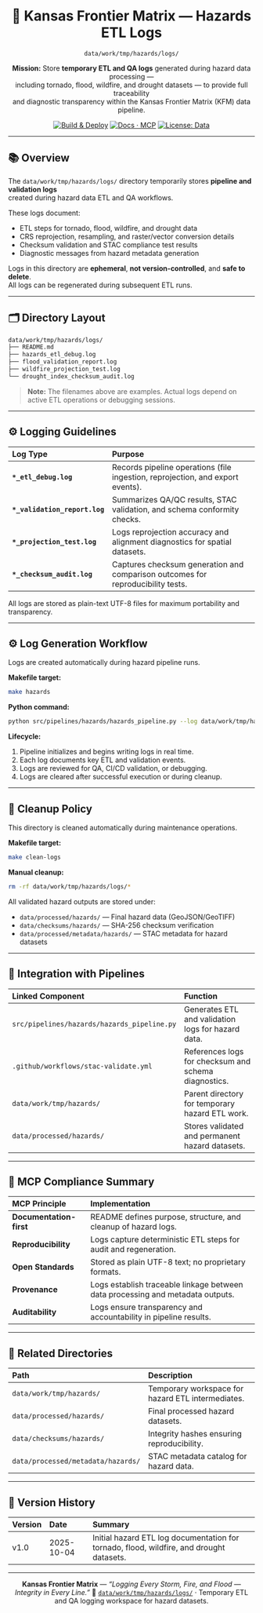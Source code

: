 <div align="center">

# 🧾 Kansas Frontier Matrix — Hazards ETL Logs  
`data/work/tmp/hazards/logs/`

**Mission:** Store **temporary ETL and QA logs** generated during hazard data processing —  
including tornado, flood, wildfire, and drought datasets — to provide full traceability  
and diagnostic transparency within the Kansas Frontier Matrix (KFM) data pipeline.

[![Build & Deploy](https://github.com/bartytime4life/Kansas-Frontier-Matrix/actions/workflows/site.yml/badge.svg)](../../../../../../.github/workflows/site.yml)
[![Docs · MCP](https://img.shields.io/badge/Docs-MCP-blue)](../../../../../../docs/)
[![License: Data](https://img.shields.io/badge/License-CC--BY%204.0-green)](../../../../../../LICENSE)

</div>

---

## 📚 Overview

The `data/work/tmp/hazards/logs/` directory temporarily stores **pipeline and validation logs**  
created during hazard data ETL and QA workflows.  

These logs document:
- ETL steps for tornado, flood, wildfire, and drought data  
- CRS reprojection, resampling, and raster/vector conversion details  
- Checksum validation and STAC compliance test results  
- Diagnostic messages from hazard metadata generation  

Logs in this directory are **ephemeral**, **not version-controlled**, and **safe to delete**.  
All logs can be regenerated during subsequent ETL runs.

---

## 🗂️ Directory Layout

```bash
data/work/tmp/hazards/logs/
├── README.md
├── hazards_etl_debug.log
├── flood_validation_report.log
├── wildfire_projection_test.log
└── drought_index_checksum_audit.log
````

> **Note:** The filenames above are examples.
> Actual logs depend on active ETL operations or debugging sessions.

---

## ⚙️ Logging Guidelines

| Log Type                      | Purpose                                                                         |
| :---------------------------- | :------------------------------------------------------------------------------ |
| **`*_etl_debug.log`**         | Records pipeline operations (file ingestion, reprojection, and export events).  |
| **`*_validation_report.log`** | Summarizes QA/QC results, STAC validation, and schema conformity checks.        |
| **`*_projection_test.log`**   | Logs reprojection accuracy and alignment diagnostics for spatial datasets.      |
| **`*_checksum_audit.log`**    | Captures checksum generation and comparison outcomes for reproducibility tests. |

All logs are stored as plain-text UTF-8 files for maximum portability and transparency.

---

## ⚙️ Log Generation Workflow

Logs are created automatically during hazard pipeline runs.

**Makefile target:**

```bash
make hazards
```

**Python command:**

```bash
python src/pipelines/hazards/hazards_pipeline.py --log data/work/tmp/hazards/logs/hazards_etl_debug.log
```

**Lifecycle:**

1. Pipeline initializes and begins writing logs in real time.
2. Each log documents key ETL and validation events.
3. Logs are reviewed for QA, CI/CD validation, or debugging.
4. Logs are cleared after successful execution or during cleanup.

---

## 🧹 Cleanup Policy

This directory is cleaned automatically during maintenance operations.

**Makefile target:**

```bash
make clean-logs
```

**Manual cleanup:**

```bash
rm -rf data/work/tmp/hazards/logs/*
```

All validated hazard outputs are stored under:

* `data/processed/hazards/` — Final hazard data (GeoJSON/GeoTIFF)
* `data/checksums/hazards/` — SHA-256 checksum verification
* `data/processed/metadata/hazards/` — STAC metadata for hazard datasets

---

## 🧩 Integration with Pipelines

| Linked Component                            | Function                                             |
| :------------------------------------------ | :--------------------------------------------------- |
| `src/pipelines/hazards/hazards_pipeline.py` | Generates ETL and validation logs for hazard data.   |
| `.github/workflows/stac-validate.yml`       | References logs for checksum and schema diagnostics. |
| `data/work/tmp/hazards/`                    | Parent directory for temporary hazard ETL work.      |
| `data/processed/hazards/`                   | Stores validated and permanent hazard datasets.      |

---

## 🧠 MCP Compliance Summary

| MCP Principle           | Implementation                                                                 |
| :---------------------- | :----------------------------------------------------------------------------- |
| **Documentation-first** | README defines purpose, structure, and cleanup of hazard logs.                 |
| **Reproducibility**     | Logs capture deterministic ETL steps for audit and regeneration.               |
| **Open Standards**      | Stored as plain UTF-8 text; no proprietary formats.                            |
| **Provenance**          | Logs establish traceable linkage between data processing and metadata outputs. |
| **Auditability**        | Logs ensure transparency and accountability in pipeline results.               |

---

## 📎 Related Directories

| Path                               | Description                                       |
| :--------------------------------- | :------------------------------------------------ |
| `data/work/tmp/hazards/`           | Temporary workspace for hazard ETL intermediates. |
| `data/processed/hazards/`          | Final processed hazard datasets.                  |
| `data/checksums/hazards/`          | Integrity hashes ensuring reproducibility.        |
| `data/processed/metadata/hazards/` | STAC metadata catalog for hazard data.            |

---

## 📅 Version History

| Version | Date       | Summary                                                                                  |
| :------ | :--------- | :--------------------------------------------------------------------------------------- |
| v1.0    | 2025-10-04 | Initial hazard ETL log documentation for tornado, flood, wildfire, and drought datasets. |

---

<div align="center">

**Kansas Frontier Matrix** — *“Logging Every Storm, Fire, and Flood — Integrity in Every Line.”*
📍 [`data/work/tmp/hazards/logs/`](.) · Temporary ETL and QA logging workspace for hazard datasets.

</div>
